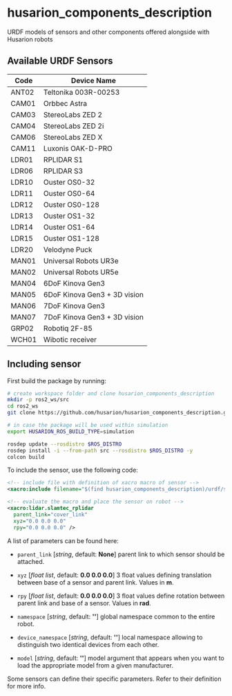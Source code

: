 # husarion_components_description

URDF models of sensors and other components offered alongside with Husarion robots

## Available URDF Sensors

<div align="center">

| Code  | Device Name                  |
| ----- | ---------------------------- |
| ANT02 | Teltonika 003R-00253         |
| CAM01 | Orbbec Astra                 |
| CAM03 | StereoLabs ZED 2             |
| CAM04 | StereoLabs ZED 2i            |
| CAM06 | StereoLabs ZED X             |
| CAM11 | Luxonis OAK-D-PRO            |
| LDR01 | RPLIDAR S1                   |
| LDR06 | RPLIDAR S3                   |
| LDR10 | Ouster OS0-32                |
| LDR11 | Ouster OS0-64                |
| LDR12 | Ouster OS0-128               |
| LDR13 | Ouster OS1-32                |
| LDR14 | Ouster OS1-64                |
| LDR15 | Ouster OS1-128               |
| LDR20 | Velodyne Puck                |
| MAN01 | Universal Robots UR3e        |
| MAN02 | Universal Robots UR5e        |
| MAN04 | 6DoF Kinova Gen3             |
| MAN05 | 6DoF Kinova Gen3 + 3D vision |
| MAN06 | 7DoF Kinova Gen3             |
| MAN07 | 7DoF Kinova Gen3 + 3D vision |
| GRP02 | Robotiq 2F-85                |
| WCH01 | Wibotic receiver             |

</div>

## Including sensor

First build the package by running:

```bash
# create workspace folder and clone husarion_components_description
mkdir -p ros2_ws/src
cd ros2_ws
git clone https://github.com/husarion/husarion_components_description.git src/husarion_components_description

# in case the package will be used within simulation
export HUSARION_ROS_BUILD_TYPE=simulation

rosdep update --rosdistro $ROS_DISTRO
rosdep install -i --from-path src --rosdistro $ROS_DISTRO -y
colcon build
```

To include the sensor, use the following code:

```xml
<!-- include file with definition of xacro macro of sensor -->
<xacro:include filename="$(find husarion_components_description)/urdf/slamtec_rplidar.urdf.xacro" ns="lidar" />

<!-- evaluate the macro and place the sensor on robot -->
<xacro:lidar.slamtec_rplidar
  parent_link="cover_link"
  xyz="0.0 0.0 0.0"
  rpy="0.0 0.0 0.0" />
```

A list of parameters can be found here:

- `parent_link` [*string*, default: **None**] parent link to which sensor should be attached.
- `xyz` [*float list*, default: **0.0 0.0 0.0**] 3 float values defining translation between base of a sensor and parent link. Values in **m**.
- `rpy` [*float list*, default: **0.0 0.0 0.0**] 3 float values define rotation between parent link and base of a sensor. Values in **rad**.
- `namespace` [*string*, default: **''**] global namespace common to the entire robot.
- `device_namespace` [*string*, default: **''**] local namespace allowing to distinguish two identical devices from each other.

- `model` [*string*, default: **''**] model argument that appears when you want to load the appropriate model from a given manufacturer.

Some sensors can define their specific parameters. Refer to their definition for more info.
